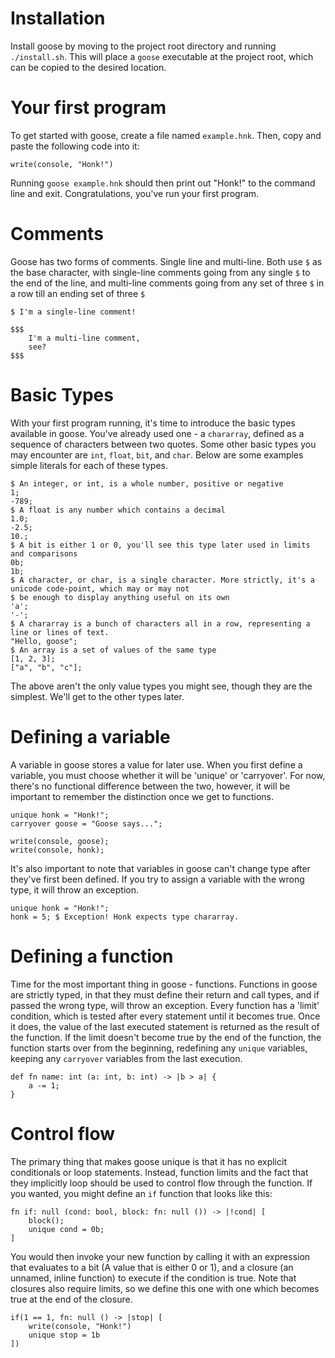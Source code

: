 
# Installation

Install goose by moving to the project root directory and running `./install.sh`. This will place a
`goose` executable at the project root, which can be copied to the desired location.

# Your first program

To get started with goose, create a file named `example.hnk`. Then, copy and paste the following code into it:

```goose
write(console, "Honk!")
```

Running `goose example.hnk` should then print out "Honk!" to the command line and exit. Congratulations,
you've run your first program.

# Comments

Goose has two forms of comments. Single line and multi-line. Both use `$` as the base character, with single-line
comments going from any single `$` to the end of the line, and multi-line comments going from any set of three `$` in
a row till an ending set of three `$`

```goose
$ I'm a single-line comment!

$$$
    I'm a multi-line comment,
    see?
$$$
```

# Basic Types

With your first program running, it's time to introduce the basic types available in goose. You've already
used one - a `chararray`, defined as a sequence of characters between two quotes. Some other basic types you may
encounter are `int`, `float`, `bit`, and `char`. Below are some examples simple literals for each of these types. 

```goose
$ An integer, or int, is a whole number, positive or negative
1;
-789;
$ A float is any number which contains a decimal
1.0;
-2.5;
10.;
$ A bit is either 1 or 0, you'll see this type later used in limits and comparisons
0b;
1b;
$ A character, or char, is a single character. More strictly, it's a unicode code-point, which may or may not
$ be enough to display anything useful on its own
'a';
'-';
$ A chararray is a bunch of characters all in a row, representing a line or lines of text.
"Hello, goose";
$ An array is a set of values of the same type
[1, 2, 3];
["a", "b", "c"];
```

The above aren't the only value types you might see, though they are the simplest. We'll get to the other types later.

# Defining a variable

A variable in goose stores a value for later use. When you first define a variable, you must choose whether it will
be 'unique' or 'carryover'. For now, there's no functional difference between the two, however, it will be important
to remember the distinction once we get to functions.

```goose
unique honk = "Honk!";
carryover goose = "Goose says...";

write(console, goose);
write(console, honk);
```

It's also important to note that variables in goose can't change type after they've first been defined. If you
try to assign a variable with the wrong type, it will throw an exception.

```goose
unique honk = "Honk!";
honk = 5; $ Exception! Honk expects type chararray.
```

# Defining a function

Time for the most important thing in goose - functions. Functions in goose are strictly typed, in that they
must define their return and call types, and if passed the wrong type, will throw an exception. Every function has a
'limit' condition, which is tested after every statement until it becomes true. Once it does, the value of the last
executed statement is returned as the result of the function. If the limit doesn't become true by the end of the
function, the function starts over from the beginning, redefining any `unique` variables, keeping any `carryover`
variables from the last execution.

```goose
def fn name: int (a: int, b: int) -> |b > a| {
    a -= 1;
}
```

# Control flow

The primary thing that makes goose unique is that it has no explicit conditionals or loop statements. Instead,
function limits and the fact that they implicitly loop should be used to control flow through the function.
If you wanted, you might define an `if` function that looks like this:

```goose
fn if: null (cond: bool, block: fn: null ()) -> |!cond| [
    block();
    unique cond = 0b;
]
```
You would then invoke your new function by calling it with an expression that evaluates to a bit (A value that is 
either 0 or 1), and a closure (an unnamed, inline function) to execute if the condition is true. Note that closures
also require limits, so we define this one with one which becomes true at the end of the closure.

```goose
if(1 == 1, fn: null () -> |stop| [
    write(console, "Honk!")
    unique stop = 1b
])
```
